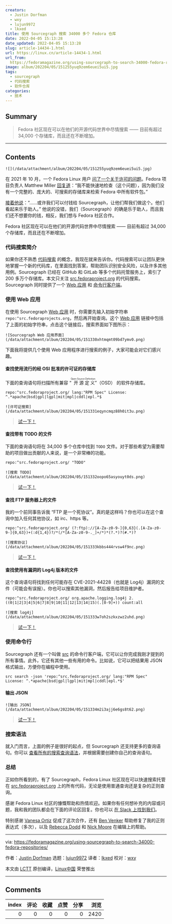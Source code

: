 ```yaml
---
creators:
  - Justin Dorfman
  - wxy
  - lujun9972
  - lkxed
title: 使用 Sourcegraph 搜索 34000 多个 Fedora 仓库
date: 2022-04-05 15:13:28
date_updated: 2022-04-05 15:13:28
slug: article-14434-1.html
url: https://linux.cn/article-14434-1.html
url_from: 
  https://fedoramagazine.org/using-sourcegraph-to-search-34000-fedora-repositories/
image: album/202204/05/151255yuq9zem6euei5ui5.jpg
tags:
  - sourcegraph
  - 代码搜索
  - 软件仓库
categories:
  - 技术
---
```


## Summary

> Fedora 社区现在可以在他们的开源代码世界中尽情搜索 —— 目前有超过 34,000 个存储库，而且还在不断增加。

***

<!-- more -->

## Contents

`![](/data/attachment/album/202204/05/151255yuq9zem6euei5ui5.jpg)`

在 2021 年 10 月，一个 Fedora Linux 用户 [问了一个关于许可的问题](https://lists.fedoraproject.org/archives/list/legal@lists.fedoraproject.org/thread/CBCJHOSP36YXQKCVGWVL5MXU64LZ6NZA/)。Fedora 项目负责人 Matthew Miller [回复道](https://lists.fedoraproject.org/archives/list/legal@lists.fedoraproject.org/message/LTIQS2PX33FSCEIAPJS62UZXVPDT5JPB/)：“我不能快速地检查（这个问题），因为我们没有一个完整的、庞大的、可搜索的存储库来检索 Fedora 中所有软件包。”

[接着他说](https://lists.fedoraproject.org/archives/list/legal@lists.fedoraproject.org/message/5GEPBSRGUK5E2FLW4MQBVP6DI65XP2LQ/)：“……或许我们可以付钱给 Sourcegraph，让他们帮我们做这个。他们看起来乐于助人。” 他说的没错，我们（Sourcegraph）的确是乐于助人，而且我们还不想要你的钱，相反，我们想与 Fedora 社区合作。

Fedora 社区现在可以在他们的开源代码世界中尽情搜索 —— 目前有超过 34,000 个存储库，而且还在不断增加。

### 代码搜索简介

如果你还不熟悉 [代码搜索](https://codesearchguide.org/) 的概念，我现在就来告诉你。代码搜索可以让团队更快地掌握一个新的代码库，在里面找到答案，帮助团队识别安全风险，以及许多其他用例。Sourcegraph 已经在 GitHub 和 GitLab 等多个代码托管服务上，索引了 200 多万个存储库。本文只关注 [src.fedoraproject.org](http://src.fedoraproject.org) 的代码搜索。Sourcegraph 同时提供了一个 [Web 应用](https://sourcegraph.com/search?q=context:global+repo:%5Esrc.fedoraproject.org/&patternType=regexp) 和 [命令行客户端](https://docs.sourcegraph.com/cli/quickstart)。

### 使用 Web 应用

在使用 Sourcegraph [Web 应用](https://sourcegraph.com/search?q=context:global+repo:%5Esrc.fedoraproject.org/&patternType=regexp) 时，你需要先输入初始字符串 `repo:^src.fedoraprojects.org`，然后再开始查询。这个 [Web 应用](https://sourcegraph.com/search?q=context:global+repo:%5Esrc.fedoraproject.org/&patternType=regexp) 链接中包括了上面的初始字符串，点击这个链接后，搜索界面如下图所示：

`![Sourcegraph Web 应用界面](/data/attachment/album/202204/05/151330xhtmqmt09bd7ymv0.png)`

下面我将提供几个使用 Web 应用程序进行搜索的例子，大家可能会对它们感兴趣。

#### 查找使用流行的经 OSI 批准的许可证的存储库

下面的查询语句将扫描所有兼容 “<ruby> 开源定义 <rt>  Open Source Definition </rt></ruby>”（OSD） 的软件存储库。

```shell
repo:^src.fedoraproject.org/ lang:"RPM Spec" License: ^.*apache|bsd|gpl|lgpl|mit|mpl|cddl|epl.*$
```

`![许可证搜索](/data/attachment/album/202204/05/151331eqyncmqz88h0it3u.png)`

> 
> [试一下！](https://sourcegraph.com/search?q=context:global+repo:%5Esrc.fedoraproject.org/+lang:%22RPM+Spec%22+License:+%5E.*apache%7Cbsd%7Cgpl%7Clgpl%7Cmit%7Cmpl%7Ccddl%7Cepl.*%24&patternType=regexp)
> 
> 
> 

#### 查找带有 TODO 的文件

下面的查询语句将在 34,000 多个仓库中找到 `TODO` 文件。对于那些希望为需要帮助的项目做出贡献的人来说，是一个非常棒的功能。

```shell
repo:^src.fedoraproject.org/ "TODO"
```

`![搜索 TODO](/data/attachment/album/202204/05/151332oopo65asyouyt0ds.png)`

> 
> [试一下！](https://sourcegraph.com/search?q=context:global+repo:%5Esrc.fedoraproject.org/+%22TODO%22&patternType=regexp&case=yes)
> 
> 
> 

#### 查找 FTP 服务器上的文件

我的一个前同事告诉我 “FTP 是一个死协议”。真的是这样吗？你也可以在这个查询中加入任何其他协议，如 irc、https 等。

```shell
repo:^src.fedoraproject.org/ (?:ftp)://[A-Za-z0-9-]{0,63}(.[A-Za-z0-9-]{0,63})+(:d{1,4})?/*(/*[A-Za-z0-9-._]+/*)*(?.*)?(#.*)?
```

`![搜索协议](/data/attachment/album/202204/05/151333kbbs444rvsw4f9nc.png)`

> 
> [试一下！](https://sourcegraph.com/search?q=context:global+repo:%5Esrc.fedoraproject.org/+%28%3F:ftp%29:%5C/%5C/%5BA-Za-z0-9%5C-%5D%7B0%2C63%7D%28%5C.%5BA-Za-z0-9%5C-%5D%7B0%2C63%7D%29%2B%28:%5Cd%7B1%2C4%7D%29%3F%5C/*%28%5C/*%5BA-Za-z0-9%5C-._%5D%2B%5C/*%29*%28%5C%3F.*%29%3F%28%23.*%29%3F&patternType=regexp)
> 
> 
> 

#### 查找使用有漏洞的 Log4j 版本的文件

这个查询语句将找到任何可能存在 CVE-2021-44228（也就是 Log4j）漏洞的文件（可能会有误报）。你也可以搜索其他漏洞，然后报告给项目维护者。

```shell
repo:^src.fedoraproject.org/ org.apache.logging.log4j 2.((0|1|2|3|4|5|6|7|8|9|10|11|12|13|14|15)(.[0-9]+)) count:all
```

`![搜索 log4j](/data/attachment/album/202204/05/151333w7oh2szkxzwz2uhd.png)`

> 
> [试一下！](https://sourcegraph.com/search?q=context:global+repo:%5Esrc.fedoraproject.org/+org%5C.apache%5C.logging%5C.log4j+2.%28%280%7C1%7C2%7C3%7C4%7C5%7C6%7C7%7C8%7C9%7C10%7C11%7C12%7C13%7C14%7C15%29%28%5C.%5B0-9%5D%2B%29%29+count:all&patternType=regexp)
> 
> 
> 

### 使用命令行

Sourcegraph 还有一个叫做 [src](https://github.com/sourcegraph/src-cli#readme) 的命令行客户端，它可以让你完成我刚才提到的所有事情。此外，它还有其他一些有用的命令。比如说，它可以把结果用 JSON 格式输出，方便你在编程中使用。

```shell
src search -json 'repo:^src.fedoraproject.org/ lang:"RPM Spec" License: ^.*apache|bsd|gpl|lgpl|mit|mpl|cddl|epl.*$'
```

#### 输出 JSON

`![输出 JSON](/data/attachment/album/202204/05/151334m2i3ajj6e6gs8t62.png)`

> 
> [试一下！](https://sourcegraph.com/notebooks/Tm90ZWJvb2s6MzQ2)
> 
> 
> 

### 搜索语法

就入门而言，上面的例子是很好的起点，但 Sourcegraph 还支持更多的查询语句。你可以 [查看所有的搜索查询语法](https://docs.sourcegraph.com/code_search/reference/queries)，并根据需要创建你自己的查询语句。

### 总结

正如你所看到的，有了 Sourcegraph，Fedora Linux 社区现在可以快速搜索托管在 [src.fedoraproject.org](https://src.fedoraproject.org/) 上的所有代码，无论是使用普通查询还是复杂的正则查询。

感谢 Fedora Linux 社区的慷慨帮助和热情欢迎。如果你有任何想补充的内容或问题，我和我的团队都会在下面的评论区回复。你也可以 [在 Slack 上找到我们](https://srcgr.ph/wp-join-community-space)。

特别感谢 [Vanesa Ortiz](https://twitter.com/vanesacodes) 促成了这次合作，还有 [Ben Venker](https://handbook.sourcegraph.com/team/#ben-venker) 帮助修复了我的正则表达式（多次），以及 [Rebecca Dodd](https://handbook.sourcegraph.com/team/#rebecca-dodd) 和 [Nick Moore](https://twitter.com/nickwritesit) 在编辑上的帮助。

---

via: <https://fedoramagazine.org/using-sourcegraph-to-search-34000-fedora-repositories/>

作者：[Justin Dorfman](https://fedoramagazine.org/author/jdorfman/) 选题：[lujun9972](https://github.com/lujun9972) 译者：[lkxed](https://github.com/lkxed) 校对：[wxy](https://github.com/wxy)

本文由 [LCTT](https://github.com/LCTT/TranslateProject) 原创编译，[Linux中国](https://linux.cn/) 荣誉推出

***

## Comments


|   index |   评论 |   收藏 |   点赞 |   分享 |   浏览 |
|--------:|-------:|-------:|-------:|-------:|-------:|
|       0 |      0 |      0 |      0 |      0 |   2420 |
